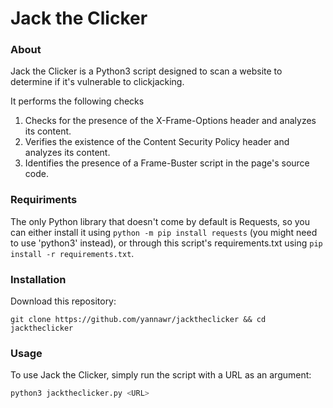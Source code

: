 # Jack the Clicker

### About

Jack the Clicker is a Python3 script designed to scan a website to determine if it's vulnerable to clickjacking.

It performs the following checks

1. Checks for the presence of the X-Frame-Options header and analyzes its content.
2. Verifies the existence of the Content Security Policy header and analyzes its content.
3. Identifies the presence of a Frame-Buster script in the page's source code.

### Requiriments

The only Python library that doesn't come by default is Requests, so you can either install it using `python -m pip install requests` (you might need to use 'python3' instead), or through this script's requirements.txt using `pip install -r requirements.txt`.

### Installation

Download this repository:

```
git clone https://github.com/yannawr/jacktheclicker && cd jacktheclicker
```

### Usage

To use Jack the Clicker, simply run the script with a URL as an argument:

```bash
python3 jacktheclicker.py <URL>
```